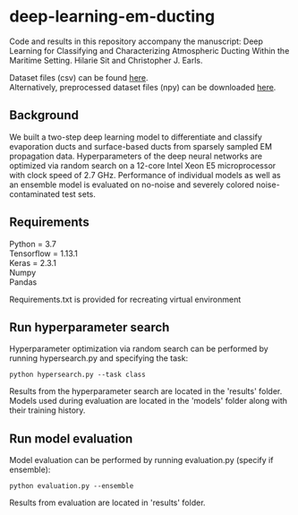# deep-learning-em-ducting
Code and results in this repository accompany the manuscript: Deep Learning for Classifying and Characterizing Atmospheric Ducting Within the Maritime Setting. Hilarie Sit and Christopher J. Earls.

Dataset files (csv) can be found [here](http://dx.doi.org/10.17632/58hzp48z8y.1). \
Alternatively, preprocessed dataset files (npy) can be downloaded [here](https://drive.google.com/open?id=13je_sQwJzo9oEssgvuLmDJxjo8qiOsb0).

## Background
We built a two-step deep learning model to differentiate and classify evaporation ducts and surface-based ducts from sparsely sampled EM propagation data. Hyperparameters of the deep neural networks are optimized via random search on a  12-core Intel Xeon E5 microprocessor with clock speed of 2.7 GHz. Performance of individual models as well as an ensemble model is evaluated on no-noise and severely colored noise-contaminated test sets.

## Requirements
Python = 3.7 \
Tensorflow = 1.13.1 \
Keras = 2.3.1 \
Numpy \
Pandas

Requirements.txt is provided for recreating virtual environment

## Run hyperparameter search
Hyperparameter optimization via random search can be performed by running hypersearch.py and specifying the task:

```
python hypersearch.py --task class
```
Results from the hyperparameter search are located in the 'results' folder. Models used during evaluation are located in the 'models' folder along with their training history.

## Run model evaluation
Model evaluation can be performed by running evaluation.py (specify if ensemble):

```
python evaluation.py --ensemble
```
Results from evaluation are located in 'results' folder.
